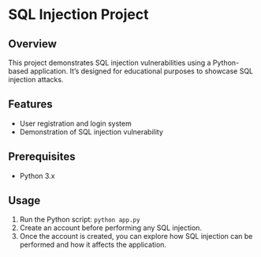 # SQL Injection Project

## Overview
This project demonstrates SQL injection vulnerabilities using a Python-based application. It’s designed for educational purposes to showcase SQL injection attacks.

## Features
- User registration and login system
- Demonstration of SQL injection vulnerability

## Prerequisites
- Python 3.x

## Usage
1. Run the Python script:
`python app.py`
2. Create an account before performing any SQL injection.
3. Once the account is created, you can explore how SQL injection can be performed and how it affects the application.

